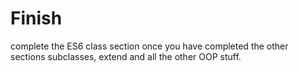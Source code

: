 # Finish
complete the ES6 class section once you have completed the other sections
subclasses, extend and all the other OOP stuff.
